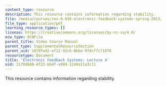 ```yaml
---
content_type: resource
description: This resource contains information regarding stability.
file: /media/courses/res-6-010-electronic-feedback-systems-spring-2013/3170d6884f22bb4fa98912a9a11a3c11_MITRES_6-010S13_lec04.pdf
file_type: application/pdf
learning_resource_types: []
license: https://creativecommons.org/licenses/by-nc-sa/4.0/
ocw_type: OCWFile
parent_title: Video Course Manual
parent_type: SupplementalResourceSection
parent_uid: 1870fed2-ef12-92c6-8bbe-9fdcf7c71870
resourcetype: Document
title: 'Electronic Feedback Systems: Lecture 4'
uid: 3170d688-4f22-bb4f-a989-12a9a11a3c11
---
```

This resource contains information regarding stability.